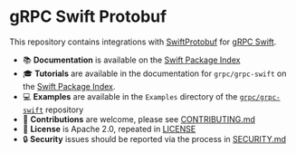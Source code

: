 # gRPC Swift Protobuf

This repository contains integrations with [SwiftProtobuf][gh-swift-protobuf]
for [gRPC Swift][gh-grpc-swift-protobuf].

- 📚 **Documentation** is available on the [Swift Package Index][spi-grpc-swift-protobuf]
- 🎓 **Tutorials** are available in the documentation for `grpc/grpc-swift` on
  the [Swift Package Index][spi-grpc-swift].
- 💻 **Examples** are available in the `Examples` directory of the
  [`grpc/grpc-swift`](https://github.com/grpc/grpc-swift) repository
- 🚀 **Contributions** are welcome, please see [CONTRIBUTING.md](CONTRIBUTING.md)
- 🪪 **License** is Apache 2.0, repeated in [LICENSE](License)
- 🔒 **Security** issues should be reported via the process in [SECURITY.md](SECURITY.md)

[gh-swift-protobuf]: https://github.com/apple/swift-protobuf
[gh-grpc-swift-protobuf]: https://github.com/grpc/grpc-swift-protobuf
[spi-grpc-swift]: https://swiftpackageindex.com/grpc/grpc-swift/documentation
[spi-grpc-swift-protobuf]: https://swiftpackageindex.com/grpc/grpc-swift-protobuf/documentation

